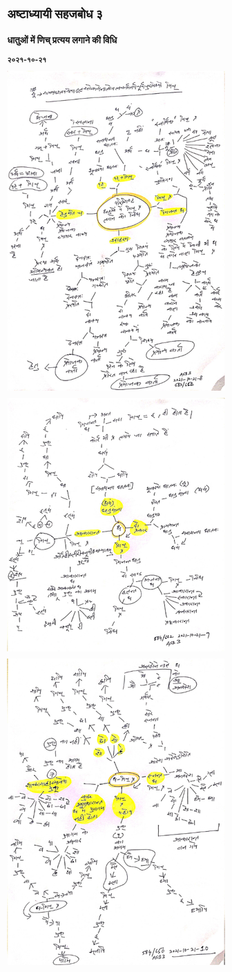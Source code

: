 # अष्टाध्यायी सहजबोध ३ 

## धातुओं में णिच् प्रत्यय लगाने की विधि

### २०२१-१०-२१

![asb3-णिच्विधि-2021-10-21-08](asb3-णिच्विधि-2021-10-21-08.jpg)

![asb3-णिच्विधि-2021-10-21-09](asb3-णिच्विधि-2021-10-21-09.jpg)

![asb3-णिच्विधि-2021-10-21-10](asb3-णिच्विधि-2021-10-21-10.jpg)
